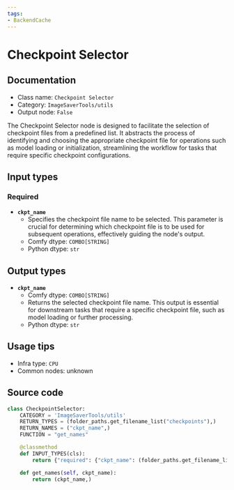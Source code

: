 ```yaml
---
tags:
- BackendCache
---
```


# Checkpoint Selector
## Documentation
- Class name: `Checkpoint Selector`
- Category: `ImageSaverTools/utils`
- Output node: `False`

The Checkpoint Selector node is designed to facilitate the selection of checkpoint files from a predefined list. It abstracts the process of identifying and choosing the appropriate checkpoint file for operations such as model loading or initialization, streamlining the workflow for tasks that require specific checkpoint configurations.
## Input types
### Required
- **`ckpt_name`**
    - Specifies the checkpoint file name to be selected. This parameter is crucial for determining which checkpoint file is to be used for subsequent operations, effectively guiding the node's output.
    - Comfy dtype: `COMBO[STRING]`
    - Python dtype: `str`
## Output types
- **`ckpt_name`**
    - Comfy dtype: `COMBO[STRING]`
    - Returns the selected checkpoint file name. This output is essential for downstream tasks that require a specific checkpoint file, such as model loading or further processing.
    - Python dtype: `str`
## Usage tips
- Infra type: `CPU`
- Common nodes: unknown


## Source code
```python
class CheckpointSelector:
    CATEGORY = 'ImageSaverTools/utils'
    RETURN_TYPES = (folder_paths.get_filename_list("checkpoints"),)
    RETURN_NAMES = ("ckpt_name",)
    FUNCTION = "get_names"

    @classmethod
    def INPUT_TYPES(cls):
        return {"required": {"ckpt_name": (folder_paths.get_filename_list("checkpoints"), ),}}

    def get_names(self, ckpt_name):
        return (ckpt_name,)

```
